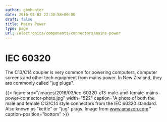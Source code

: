 ```yaml
---
author: gbmhunter
date: 2016-03-02 22:30:58+00:00
draft: false
title: Mains Power
type: page
url: /electronics/components/connectors/mains-power
---
```


# IEC 60320

The C13/C14 coupler is very common for powering computers, computer screens and other tech equipment from mains power. In New Zealand, they are commonly called "jug plugs".

{{< figure src="/images/2016/03/iec-60320-c13-male-and-female-mains-power-connector-photo.jpg" width="522" caption="A photo of both the male and female C13/C14 style connectors from the IEC 60320 standard. Also known as "kettle" or "jug" plugs. Image from www.amazon.com." caption-position="bottom" >}}
